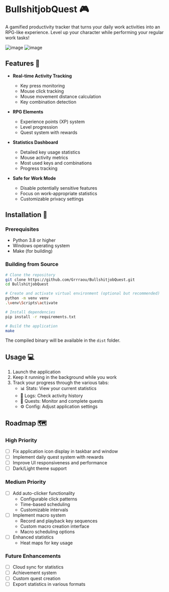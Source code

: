 # BullshitjobQuest 🎮

A gamified productivity tracker that turns your daily work activities into an RPG-like experience. Level up your character while performing your regular work tasks!

![image](https://github.com/user-attachments/assets/ba7a2ea3-2268-4d44-aaf7-3feef14c33b7)
![image](https://github.com/user-attachments/assets/173c7bf4-ad49-43a2-986a-56c352337405)


## Features 🌟

- **Real-time Activity Tracking**
  - Key press monitoring
  - Mouse click tracking
  - Mouse movement distance calculation
  - Key combination detection

- **RPG Elements**
  - Experience points (XP) system
  - Level progression
  - Quest system with rewards

- **Statistics Dashboard**
  - Detailed key usage statistics
  - Mouse activity metrics
  - Most used keys and combinations
  - Progress tracking

- **Safe for Work Mode**
  - Disable potentially sensitive features
  - Focus on work-appropriate statistics
  - Customizable privacy settings

## Installation 🚀

### Prerequisites
- Python 3.8 or higher
- Windows operating system
- Make (for building)

### Building from Source
```bash
# Clone the repository
git clone https://github.com/Grrraou/BullshitjobQuest.git
cd BullshitjobQuest

# Create and activate virtual environment (optional but recommended)
python -m venv venv
.\venv\Scripts\activate

# Install dependencies
pip install -r requirements.txt

# Build the application
make
```

The compiled binary will be available in the `dist` folder.

## Usage 💻

1. Launch the application
2. Keep it running in the background while you work
3. Track your progress through the various tabs:
   - 📊 Stats: View your current statistics
   - 📜 Logs: Check activity history
   - 🎯 Quests: Monitor and complete quests
   - ⚙️ Config: Adjust application settings

## Roadmap 🗺️

### High Priority
- [ ] Fix application icon display in taskbar and window
- [ ] Implement daily quest system with rewards
- [ ] Improve UI responsiveness and performance
- [ ] Dark/Light theme support

### Medium Priority
- [ ] Add auto-clicker functionality
  - Configurable click patterns
  - Time-based scheduling
  - Customizable intervals
- [ ] Implement macro system
  - Record and playback key sequences
  - Custom macro creation interface
  - Macro scheduling options
- [ ] Enhanced statistics
  - Heat maps for key usage

### Future Enhancements
- [ ] Cloud sync for statistics
- [ ] Achievement system
- [ ] Custom quest creation
- [ ] Export statistics in various formats
